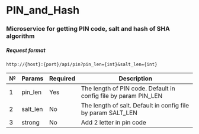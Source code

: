 # PIN_and_Hash
### Microservice for getting PIN code, salt and hash of SHA algorithm
##### Request format
`http://{host}:{port}/api/pin?pin_len={int}&salt_len={int}`

№ | Params | Required	| Description
--- | ------------ | ------------ | ------------
1 | pin_len | Yes | The length of PIN code. Default in config file by param PIN_LEN
2 | salt_len | No | The length of salt. Default in config file by param SALT_LEN
3 | strong | No | Add 2 letter in pin code